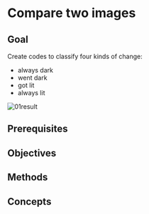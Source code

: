 # Compare two images

## Goal

Create codes to classify four kinds of change:

* always dark
* went dark
* got lit
* always lit

![01result](images/0204goal.png)

## Prerequisites


## Objectives  



## Methods   



## Concepts  
